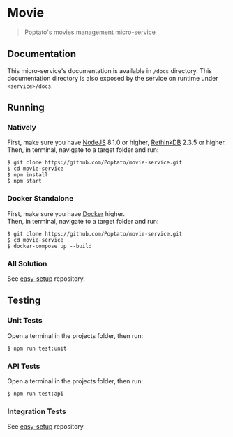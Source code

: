 # Movie
> Poptato's movies management micro-service

## Documentation
This micro-service's documentation is available in `/docs` directory.
This documentation directory is also exposed by the service on runtime under `<service>/docs`.

## Running
### Natively
First, make sure you have [NodeJS](https://nodejs.org/en/) 8.1.0 or higher, [RethinkDB](https://www.rethinkdb.com/) 2.3.5 or higher.
Then, in terminal, navigate to a target folder and run:
```shell
$ git clone https://github.com/Poptato/movie-service.git
$ cd movie-service
$ npm install
$ npm start
```

### Docker Standalone
First, make sure you have [Docker](https://docker.com) higher.  
Then, in terminal, navigate to a target folder and run:
```shell
$ git clone https://github.com/Poptato/movie-service.git
$ cd movie-service
$ docker-compose up --build
```

### All Solution
See [easy-setup](https://github.com/Poptato/easy-setup) repository.

## Testing
### Unit Tests
Open a terminal in the projects folder, then run:
```shell
$ npm run test:unit
```

### API Tests
Open a terminal in the projects folder, then run:
```shell
$ npm run test:api
```

### Integration Tests
See [easy-setup](https://github.com/Poptato/easy-setup) repository.
